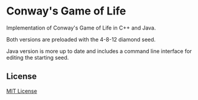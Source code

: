# Conway's Game of Life

Implementation of Conway's Game of Life in C++ and Java.

Both versions are preloaded with the 4-8-12 diamond seed.

Java version is more up to date and includes a command line
interface for editing the starting seed.

## License

[MIT License](https://opensource.org/licenses/mit-license.html)

